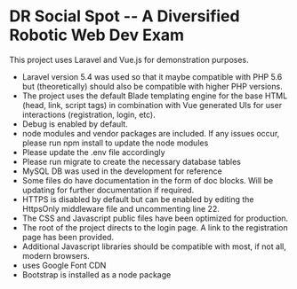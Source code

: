 # DR Social Spot -- A Diversified Robotic Web Dev Exam

This project uses Laravel and Vue.js for demonstration purposes.

- Laravel version 5.4 was used so that it maybe compatible with PHP 5.6 but (theoretically) should also be compatible with higher PHP versions.
- The project uses the default Blade templating engine for the base HTML (head, link, script tags) in combination with Vue generated UIs for user interactions (registration, login, etc).  
- Debug is enabled by default.
- node modules and vendor packages are included.  If any issues occur, please run npm install to update the node modules
- Please update the .env file accordingly
- Please run migrate to create the necessary database tables
- MySQL DB was used in the development for reference
- Some files do have documentation in the form of doc blocks.  Will be updating for further documentation if required. 
- HTTPS is disabled by default but can be enabled by editing the HttpsOnly middleware file and uncommenting line 22.
- The CSS and Javascript public files have been optimized for production.
- The root of the project directs to the login page.  A link to the registration page has been provided.
- Additional Javascript libraries should be compatible with most, if not all, modern browsers.
- uses Google Font CDN
- Bootstrap is installed as a node package
